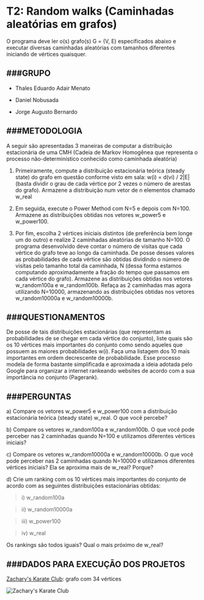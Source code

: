 T2: Random walks (Caminhadas aleatórias em grafos)
==================================================
O programa deve ler o(s) grafo(s) G = (V, E) especificados abaixo e executar diversas caminhadas aleatórias com tamanhos diferentes iniciando de vértices quaisquer. 

###GRUPO
--------

* Thales Eduardo Adair Menato   

* Daniel Nobusada               

* Jorge Augusto Bernardo    


###METODOLOGIA
--------------

A seguir são apresentadas 3 maneiras de computar a distribuição estacionária de uma CMH (Cadeia de Markov Homogênea que representa o processo não-determinístico conhecido como caminhada aleatória)

1. Primeiramente, compute a distribuição estacionária teórica (steady state) do grafo em questão conforme visto em sala: w(i) = d(vi) / 2|E| (basta dividir o grau de cada vértice por 2 vezes o número de arestas do grafo). Armazene a distribuição num vetor de n elementos chamado w_real

2. Em seguida, execute o Power Method com N=5 e depois com N=100. Armazene as distribuições obtidas nos vetores w_power5 e w_power100.  

3. Por fim, escolha 2 vértices iniciais distintos (de preferência bem longe um do outro) e realize 2 caminhadas aleatórias de tamanho N=100. O programa desenvolvido deve contar o número de visitas que cada vértice do grafo teve ao longo da caminhada. De posse desses valores as probabilidades de cada vértice são obtidas dividindo o número de visitas pelo tamanho total da caminhada, N (dessa forma estamos computando aproximadamente a fração do tempo que passamos em cada vértice do grafo). Armazene as distribuições obtidas nos vetores w_random100a e w_random100b. Refaça as 2 caminhadas mas agora utilizando N=10000, armazenando as distribuições obtidas nos vetores w_random10000a e w_random10000b.


###QUESTIONAMENTOS
------------------

De posse de tais distribuições estacionárias (que representam as probabilidades de se chegar em cada vértice do conjunto), liste quais são os 10 vértices mais importantes do conjunto como sendo aqueles que possuem as maiores probabilidades w(i). Faça uma listagem dos 10 mais importantes em ordem decrescente de probabilidade. Esse processo modela de forma bastante simplificada e aproximada a ideia adotada pelo Google para organizar a internet rankeando websites de acordo com a sua importância no conjunto (Pagerank).


###PERGUNTAS
-------------

a) Compare os vetores w_power5 e w_power100 com a distribuição estacionária teórica (steady state) w_real. O que você percebe? 

b) Compare os vetores w_random100a e w_random100b. O que você pode perceber nas 2 caminhadas quando N=100 e utilizamos diferentes vértices iniciais? 

c) Compare os vetores w_random10000a e w_random10000b. O que você pode perceber nas 2 caminhadas quando N=10000 e utilizamos diferentes vértices iniciais? Ela se aproxima mais de w_real? Porque?

d)  Crie um ranking com os 10 vértices mais importantes do conjunto de acordo com as seguintes distribuições estacionárias obtidas:

  > i) w_random100a
  
  > ii) w_random10000a
  
  > iii) w_power100
  
  > iv) w_real

Os rankings são todos iguais? Qual o mais próximo de w_real?


###DADOS PARA EXECUÇÃO DOS PROJETOS
-----------------------------------
[Zachary's Karate Club](http://networkdata.ics.uci.edu/data/karate/karate.zip): grafo com 34 vértices

![Zachary's Karate Club](http://ifisc.uib-csic.es/jramasco/fig/zach_layout3.jpg "Zachary's Karate Club")
